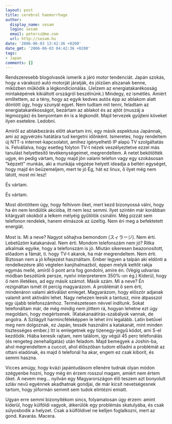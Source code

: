 ```yaml
---
layout: post
title: cerebral haemorrhage
author:
  display_name: sesam
  login: sesam
  email: petersz@me.com
  url: http://sesam.hu
date: '2006-06-03 13:42:36 +0200'
date_gmt: '2006-06-03 04:42:36 +0200'
tags:
- Japan
comments: []
---
```


Rendszeresebb blogolvasók ismerik a járó motor tendenciát. Japán szokás, hogy a várakozó autó motorját járatják, és jóízűen alszanak benne, miközben működik a légkondícionálás. (Jelzem az energiatakarékosság mintaképének kikiáltott országról beszélnünk.) Mindegy, ez ismétlés. Amiért említettem, az a tény, hogy az egyik kedves autós épp az ablakom alatt döntött úgy, hogy szunyál egyet. Nem tudtam mit tenni, feladtam az energiatakarékosságot, bezártam az ablakot és az ajtót (muszáj a légmozgás) és benyomtam én is a légkondit. Majd tervezek gyűjteni köveket ilyen esetekre. Ledobni.

Amiről az ablakbezárás előtt akartam írni, egy másik aspektusa Japánnak, ami az agyvérzés hatátára tud kergetni időnként. Ismeretes, hogy rendeltem új NTT-s internet-kapcsolatot, amihez igényelhető IP alapú TV szolgáltatás is. Felvállalva, hogy esetleg folyton TV-t nézek veszélyeztetve ezzel más tanulást helyettesítő tevékenységeimet, megrendeltem. A netet bekötötték ugye, én pedig vártam, hogy majd jön valami telefon vagy egy szokásosan "képzett" munkás, aki a munkája végzése helyett ideadja a beltéri egységet, hogy majd én beüzemeljem, mert te jó Ég, hát ez linux, ő ilyet még nem látott, most mi lesz!

És vártam.

És vártam.

Most döntöttem úgy, hogy felhívom őket, mert kezd bizonyossá válni, hogy ha én nem lendülök akcióba, itt nem lesz semmi. Ilyet szintén már korábban kitárgyalt okokból a lelkem mélyéig gyűlölök csinálni. Még pizzát sem telefonon rendelek, hanem elmászok az üzeltig. Nem éri meg a befektetett energiát.

Most is. Mi a neve? Nagyot sóhajtva bemondom (スィラージ). Nem érti. Lebetűzöm katakanával. Nem érti. Mondom telefonszám nem jó? Ritka alkalmak egyike, hogy a telefonszám is jó. Miután sikeresen beazonosított, előadom a fámát, ti. hogy TV-t akarok, ha már megrendeltem. Nem érti. Biztosan nem a jó kifejezést használtam. Ember legyen a talpán aki eldönti a rendelkezésre álló végtelen kanjihalmazból, éppen melyik kettőt rakja egymás mellé, amiről ő pont arra fog gondolni, amire én. (Végig udvarias módban beszélünk persze, nyelvi interpreterem 350%-on ég.) Kiderül, hogy ő nem illetékes, ad egy másik számot. Másik szám. Mi a neve? Én rezignáltan ismét öt percig magyarázom. A problémát ő sem érti, mindenáron valami aktiválást emleget. Magyarázom, hogy először adjanak valamit amit aktiválni lehet. Nagy nehezen leesik a tantusz, mire átpasszol egy újabb telefonszámhoz. Természetesen névvel indítunk. Sokat telefonáltam már, de még mindig nem jöttem rá, hogyan lehetne ezt úgy megoldani, hogy megértsenek. (Katakanaátírás-szabályok vannak, de angolra. A Szilágyit harmincféleképpen le lehet írni legalább. Latin betűvel meg nem dolgoznak, ez Japán, tessék használni a katakanát, mint minden tisztességes ember.) Itt is emlegetnek egy tizenegy-jegyű kódot, ami S-el kezdődik. Hiába keresik rajtam, nem találom, így végül 45 perc telefonálás (és rengeteg zenehallgatás) után feladom. Majd bemegyek a Joshin-ba, ahol megrendeltem a cuccot, ahol élőszóban tudom előadni a problémát az ottani eladónak, és majd ő telefonál ha akar, engem ez csak kiborít, és semmi haszna.

Vicces amúgy, hogy kvázi japántudásom ellenére tudnak olyan módon szégyenbe hozni, hogy még én érzem rosszul magam, amiért nem értem őket. A nevem meg... nyilván egy Magyarországon élő teszem azt bonyolult szláv nevű egyénnek akadhatnak gondjai, de már kicsit nevetségesnek tartom, hogy jóformán semmit sem tudok elintézni emiatt.

Ugyan erre semmi bizonyítékom sincs, folyamatosan úgy érzem: amint kiderül, hogy külföldi vagyok, átkerülök egy problémás skatulyába, és csak súlyosbodik a helyzet. Csak a külföldivel ne kelljen foglalkozni, mert az gond. Kavarás. Macera.
